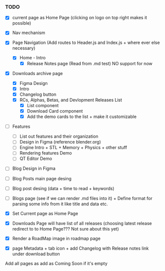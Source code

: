 ### TODO
- [x] current page as Home Page (clicking on logo on top right makes it possible)
- [x] Nav mechanism
- [x] Page Navigation (Add routes to Header.js and Index.js + where ever else necessary)
    - [x] Home - Intro
      - [x] Release Notes page (Read from .md test) NO support for now
- [x] Downloads archive page
  - [x] Figma Design
  - [x] Intro
  - [x] Changelog button
  - [x] RCs, Alphas, Betas, and Devlopment Releases List
    - [x] List component
    - [x] Download Card component
    - [x] Add the demo cards to the list + make it customizable
- [ ] Features
    - [ ] List out features and their organization
    - [ ] Design in Figma (reference blender.org)
    - [ ] Engine Intro + STL + Memory + Physics + other stuff
    - [ ] Rendering features Demo
    - [ ] QT Editor Demo
- [ ] Blog Design in Figma
- [ ] Blog Posts main page desing
- [ ] Blog post desing (data + time to read + keywords)
- [ ] Blogs page (see if we can render .md files into it) + Define format for parsing some info from it like title and data etc.
- [x] Set Current page as Home Page
- [x] Downloads Page will have list of all releases (choosing latest release redirect to to Home Page??? Not sure about this yet)
- [x] Render a RoadMap image in roadmap page
- [x] page Metadata + tab icon + add Changelog with Release notes link under download button


Add all pages as add as Coming Soon if it's empty

